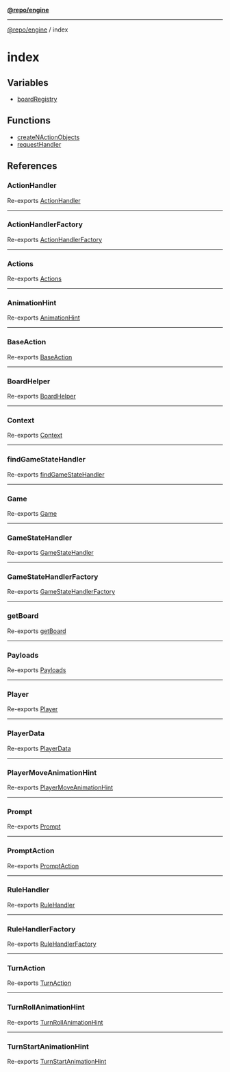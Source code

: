 [**@repo/engine**](../README.md)

***

[@repo/engine](../modules.md) / index

# index

## Variables

- [boardRegistry](variables/boardRegistry.md)

## Functions

- [createNActionObjects](functions/createNActionObjects.md)
- [requestHandler](functions/requestHandler.md)

## References

### ActionHandler

Re-exports [ActionHandler](../actions/type-aliases/ActionHandler.md)

***

### ActionHandlerFactory

Re-exports [ActionHandlerFactory](../actions/type-aliases/ActionHandlerFactory.md)

***

### Actions

Re-exports [Actions](../actions/interfaces/Actions.md)

***

### AnimationHint

Re-exports [AnimationHint](../gamestate/interfaces/AnimationHint.md)

***

### BaseAction

Re-exports [BaseAction](../actions/interfaces/BaseAction.md)

***

### BoardHelper

Re-exports [BoardHelper](../boards/classes/BoardHelper.md)

***

### Context

Re-exports [Context](../context/classes/Context.md)

***

### findGameStateHandler

Re-exports [findGameStateHandler](../gamestate/functions/findGameStateHandler.md)

***

### Game

Re-exports [Game](../gamestate/type-aliases/Game.md)

***

### GameStateHandler

Re-exports [GameStateHandler](../gamestate/interfaces/GameStateHandler.md)

***

### GameStateHandlerFactory

Re-exports [GameStateHandlerFactory](../gamestate/type-aliases/GameStateHandlerFactory.md)

***

### getBoard

Re-exports [getBoard](../boards/functions/getBoard.md)

***

### Payloads

Re-exports [Payloads](../actions/interfaces/Payloads.md)

***

### Player

Re-exports [Player](../gamestate/interfaces/Player.md)

***

### PlayerData

Re-exports [PlayerData](../gamestate/interfaces/PlayerData.md)

***

### PlayerMoveAnimationHint

Re-exports [PlayerMoveAnimationHint](../gamestate/interfaces/PlayerMoveAnimationHint.md)

***

### Prompt

Re-exports [Prompt](../gamestate/type-aliases/Prompt.md)

***

### PromptAction

Re-exports [PromptAction](../actions/interfaces/PromptAction.md)

***

### RuleHandler

Re-exports [RuleHandler](../rules/interfaces/RuleHandler.md)

***

### RuleHandlerFactory

Re-exports [RuleHandlerFactory](../rules/type-aliases/RuleHandlerFactory.md)

***

### TurnAction

Re-exports [TurnAction](../actions/interfaces/TurnAction.md)

***

### TurnRollAnimationHint

Re-exports [TurnRollAnimationHint](../gamestate/interfaces/TurnRollAnimationHint.md)

***

### TurnStartAnimationHint

Re-exports [TurnStartAnimationHint](../gamestate/interfaces/TurnStartAnimationHint.md)
